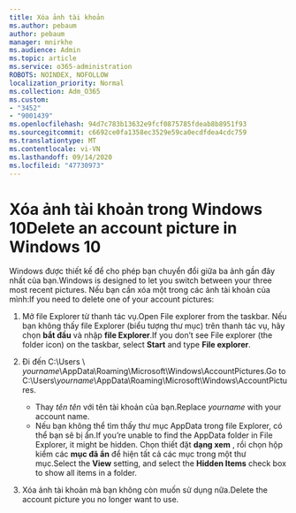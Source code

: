 ```yaml
---
title: Xóa ảnh tài khoản
ms.author: pebaum
author: pebaum
manager: mnirkhe
ms.audience: Admin
ms.topic: article
ms.service: o365-administration
ROBOTS: NOINDEX, NOFOLLOW
localization_priority: Normal
ms.collection: Adm_O365
ms.custom:
- "3452"
- "9001439"
ms.openlocfilehash: 94d7c783b13632e9fcf0875785fdeab8b8951f93
ms.sourcegitcommit: c6692ce0fa1358ec3529e59ca0ecdfdea4cdc759
ms.translationtype: MT
ms.contentlocale: vi-VN
ms.lasthandoff: 09/14/2020
ms.locfileid: "47730973"
---
```

# <a name="delete-an-account-picture-in-windows-10"></a><span data-ttu-id="98787-102">Xóa ảnh tài khoản trong Windows 10</span><span class="sxs-lookup"><span data-stu-id="98787-102">Delete an account picture in Windows 10</span></span>

<span data-ttu-id="98787-103">Windows được thiết kế để cho phép bạn chuyển đổi giữa ba ảnh gần đây nhất của bạn.</span><span class="sxs-lookup"><span data-stu-id="98787-103">Windows is designed to let you switch between your three most recent pictures.</span></span> <span data-ttu-id="98787-104">Nếu bạn cần xóa một trong các ảnh tài khoản của mình:</span><span class="sxs-lookup"><span data-stu-id="98787-104">If you need to delete one of your account pictures:</span></span>

1. <span data-ttu-id="98787-105">Mở file Explorer từ thanh tác vụ.</span><span class="sxs-lookup"><span data-stu-id="98787-105">Open File explorer from the taskbar.</span></span> <span data-ttu-id="98787-106">Nếu bạn không thấy file Explorer (biểu tượng thư mục) trên thanh tác vụ, hãy chọn **bắt đầu** và nhập **file Explorer**.</span><span class="sxs-lookup"><span data-stu-id="98787-106">If you don’t see File explorer (the folder icon) on the taskbar, select **Start** and type **File explorer**.</span></span>

2. <span data-ttu-id="98787-107">Đi đến C:\Users \\ *yourname*\AppData\Roaming\Microsoft\Windows\AccountPictures.</span><span class="sxs-lookup"><span data-stu-id="98787-107">Go to C:\Users\\*yourname*\AppData\Roaming\Microsoft\Windows\AccountPictures.</span></span> 
    - <span data-ttu-id="98787-108">Thay *tên tên* với tên tài khoản của bạn.</span><span class="sxs-lookup"><span data-stu-id="98787-108">Replace *yourname* with your account name.</span></span>
    - <span data-ttu-id="98787-109">Nếu bạn không thể tìm thấy thư mục AppData trong file Explorer, có thể bạn sẽ bị ẩn.</span><span class="sxs-lookup"><span data-stu-id="98787-109">If you’re unable to find the AppData folder in File Explorer, it might be hidden.</span></span> <span data-ttu-id="98787-110">Chọn thiết đặt **dạng xem** , rồi chọn hộp kiểm các **mục đã ẩn** để hiện tất cả các mục trong một thư mục.</span><span class="sxs-lookup"><span data-stu-id="98787-110">Select the **View** setting, and select the **Hidden Items** check box to show all items in a folder.</span></span>

3. <span data-ttu-id="98787-111">Xóa ảnh tài khoản mà bạn không còn muốn sử dụng nữa.</span><span class="sxs-lookup"><span data-stu-id="98787-111">Delete the account picture you no longer want to use.</span></span>
 
 